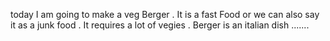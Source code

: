 today I am going to make a veg Berger . It is a fast Food or  we can also say it as a junk food 
. It requires a lot of vegies . Berger is an italian 
dish .......